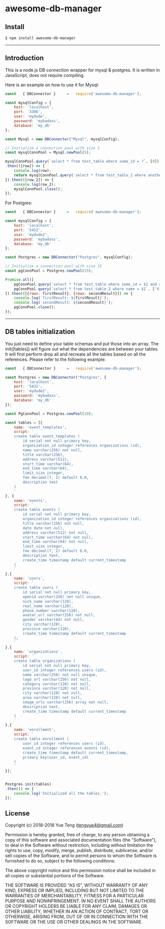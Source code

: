 # awesome-db-manager

## Install

```sh
$ npm install awesome-db-manager
```

---
## Introduction

This is a node.js DB connection wrapper for mysql & postgres. It is written in JavaScript, does not
require compiling.

Here is an example on how to use it for Mysql:

```js
const   { DBConnector }     =   require('awesome-db-manager');

const mysqlConfig = {
    host: 'localhost',
    port: '3306',
    user: 'mydude',
    password: 'mybadass',
    database: 'my_db'
};

const Mysql = new DBConnector("Mysql", mysqlConfig);

// Initialize a connection pool with size 5
const mysqlConnPool = Mysql.newPool(5);

mysqlConnPool.query(`select * from test_table where some_id = ?`, [8])
.then(([row]) => {
    console.log(row);
    return mysqlConnPool.query(`select * from test_table_2 where another_id = ?`, [row.another_id]);
}).then(([row_2]) => {
    console.log(row_2);
    mysqlConnPool.close();
});
```

For Postgres:

```js
const   { DBConnector }     =   require('awesome-db-manager');

const mysqlConfig = {
    host: 'localhost',
    port: '5432',
    user: 'mydude2',
    password: 'mybadass',
    database: 'my_db'
};

const Postgres = new DBConnector("Postgres", mysqlConfig);

// Initialize a connection pool with size 15
const pgConnPool = Postgres.newPool(15);

Promise.all([
    pgConnPool.query(`select * from test_table where some_id = $1 and another_name = $2`, [8, 'Jone']),
    pgConnPool.query(`select * from test_table_2 where name = $1`, ['Victor'])
]).then(([{rows: firstResult}, {rows: secondResult}]) => {
    console.log(`firstResult: ${firstResult}`);
    console.log(`secondResult: ${secondResult}`);
    pgConnPool.close();
});

```

---
## DB tables initialization

You just need to define your table schemas and put those into an array. The init([tables]) will figure out
what the dependencies are between your tables. It will first perform drop all and recreate all the tables
based on all the references. Please refer to the following example:

```js
const   { DBConnector }     =   require('awesome-db-manager');

const Postgres = new DBConnector("Postgres", {
    host: 'localhost',
    port: '5432',
    user: 'mydude2',
    password: 'mybadass',
    database: 'my_db'
});

const PgConnPool = Postgres.newPool(10);

const tables = [{
    name: 'event_templates',
    script: `
    create table event_templates (
        id serial not null primary key,
        organization_id integer references organizations (id),
        name varchar(256) not null,
        title varchar(256),
        address varchar(512),
        start_time varchar(64),
        end_time varchar(64),
        limit_size integer,
        fee decimal(7, 2) default 0.0,
        description text
    )
    `
}, {
    name: 'events',
    script: `
    create table events (
        id serial not null primary key,
        organization_id integer references organizations (id),
        title varchar(256) not null,
        date date not null,
        address varchar(512) not null,
        start_time varchar(64) not null,
        end_time varchar(64) not null,
        limit_size integer,
        fee decimal(7, 2) default 0.0,
        description text,
        create_time timestamp default current_timestamp
    )
    `
},{
    name: 'users',
    script: `
    create table users (
        id serial not null primary key,
        openid varchar(256) not null unique,
        nick_name varchar(128),
        real_name varchar(128),
        phone_number varchar(128),
        avatar_url varchar(256) not null,
        gender varchar(64) not null,
        city varchar(128),
        province varchar(128),
        create_time timestamp default current_timestamp
    );
    `
},{
    name: 'organizations',
    script: `
    create table organizations (
        id serial not null primary key,
        user_id integer references users (id),
        name varchar(256) not null unique,
        logo_url varchar(256) not null,
        category varchar(128) not null,
        province varchar(128) not null,
        city varchar(128) not null,
        area varchar(128) not null,
        image_urls varchar(256) array not null,
        description text,
        create_time timestamp default current_timestamp
    )
    `
},{
    name: 'enrollment',
    script: `
    create table enrollment (
        user_id integer references users (id),
        event_id integer references events (id),
        create_time timestamp default current_timestamp,
        primary key(user_id, event_id)
    )
    `
}];


Postgres.init(tables)
.then(() => {
    console.log('Initialized all the tables.');
});
```



## License

Copyright (c) 2018-2018 Yue Teng (tengyue4@gmail.com)

 Permission is hereby granted, free of charge, to any person obtaining a copy
 of this software and associated documentation files (the "Software"), to deal
 in the Software without restriction, including without limitation the rights
 to use, copy, modify, merge, publish, distribute, sublicense, and/or sell
 copies of the Software, and to permit persons to whom the Software is
 furnished to do so, subject to the following conditions:

 The above copyright notice and this permission notice shall be included in
 all copies or substantial portions of the Software.

 THE SOFTWARE IS PROVIDED "AS IS", WITHOUT WARRANTY OF ANY KIND, EXPRESS OR
 IMPLIED, INCLUDING BUT NOT LIMITED TO THE WARRANTIES OF MERCHANTABILITY,
 FITNESS FOR A PARTICULAR PURPOSE AND NONINFRINGEMENT. IN NO EVENT SHALL THE
 AUTHORS OR COPYRIGHT HOLDERS BE LIABLE FOR ANY CLAIM, DAMAGES OR OTHER
 LIABILITY, WHETHER IN AN ACTION OF CONTRACT, TORT OR OTHERWISE, ARISING FROM,
 OUT OF OR IN CONNECTION WITH THE SOFTWARE OR THE USE OR OTHER DEALINGS IN
 THE SOFTWARE.
